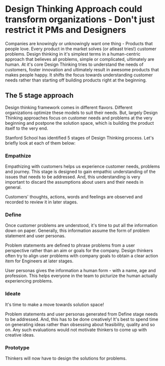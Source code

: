 # Design Thinking Approach could transform organizations - Don't just restrict it PMs and Designers

Companies are knowingly or unknowingly want one thing - Products that people love. Every product in the market solves (or atleast tries!) customer problems. 
Design thinking in it's simplest terms in a human-centric approach that believes all problems, simple or complicated, ultimately are human. At it's core Design Thinking tries to understand the needs of customers, foster innovation and ultimately result in awesome products that makes people happy.
It shifts the focus towards understanding customer needs rather than starting off building products right at the beginning. 

## The 5 stage approach

Design thinking framework comes in different flavors. Different organizations optimize these models to suit their needs. But, largely Design Thinking approaches focus on customer needs and problems at the very beginning and postpone the solution space, which is building the product itself to the very end.

Stanford School has identified 5 stages of Design Thinking process. Let's briefly look at each of them below:

### Empathize 

Empathizing with customers helps us experience customer needs, problems and journey. This stage is designed to gain empathic understanding of the issues that needs to be addressed. And, this understanding is very important to discard the assumptions about users and their needs in general. 

Customers' thoughts, actions, words and feelings are observed and recorded to review it in later stages.

### Define

Once customer problems are understood, it's time to put all the information down on paper. Generally, this information assume the form of problem statement and user personas. 

Problem statements are defined to phrase problems from a user perspective rather than an aim or goals for the company. Design thinkers often try to align user problems with company goals to obtain a clear action item for Engineers at later stages.

User personas gives the information a human form - with a name, age and profession. This helps everyone in the team to picturize the human actually experiencing problems.

### Ideate

It's time to make a move towards solution space!

Problem statements and user personas generated from Define stage needs to be addressed. And, this has to be done creatively! It's best to spend time on generating ideas rather than obsessing about feasibility, quality and so on. Any such evaluations would not motivate thinkers to come up with creative ideas.

### Prototype

Thinkers will now have to design the solutions for problems.
